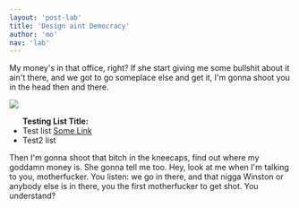 ```yaml
---
layout: 'post-lab'
title: 'Design aint Democracy'
author: 'mo'
nav: 'lab'
---
```

<p>My money's in that office, right? If she start giving me some bullshit about it ain't there, and we got to go someplace else and get it, I'm gonna shoot you in the head then and there.</p>

<p><img src="http://appletoncity.k12.mo.us/smweb/studentweb/Salvador%20Dali_files/Dali%2520mugshot%25201.jpg"></p>
<ul> <b>Testing List Title:</b>
    <li>Test list <a href="#">Some Link</a></li>
    <li>Test2 list</li>
</ul>

<p>Then I'm gonna shoot that bitch in the kneecaps, find out where my goddamn money is. She gonna tell me too. Hey, look at me when I'm talking to you, motherfucker. You listen: we go in there, and that nigga Winston or anybody else is in there, you the first motherfucker to get shot. You understand?</p>